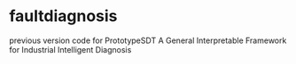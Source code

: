 # faultdiagnosis
previous version code for PrototypeSDT A General Interpretable Framework for Industrial Intelligent Diagnosis
